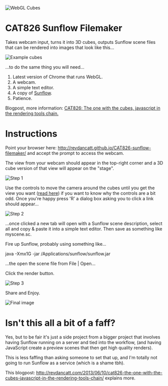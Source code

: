 ![WebGL Cubes](http://cattopus23.com/img/panel-CAT826.png)

CAT826 Sunflow Filemaker
========================

Takes webcam input, turns it into 3D cubes, outputs Sunflow scene files that can be rendered into images that look like this...

![Example cubes](https://raw.github.com/revdancatt/CAT826-sunflow-filemaker/master/img/example.jpg)

...to do the same thing you will need...

1. Latest version of Chrome that runs WebGL.
2. A webcam.
3. A simple text editor.
4. A copy of [Sunflow](http://sunflow.sourceforge.net/).
5. Patience.

Blogpost, more information: [CAT826: The one with the cubes, javascript in the rendering tools chain.](http://revdancatt.com/2013/06/10/cat826-the-one-with-the-cubes-javascript-in-the-rendering-tools-chain)

Instructions
============

Point your browser here: http://revdancatt.github.io/CAT826-sunflow-filemaker/ and accept the prompt to access the webcam.

The view from your webcam should appear in the top-right corner and a 3D cube version of that view will appear on the "stage".

![Step 1](https://raw.github.com/revdancatt/CAT826-sunflow-filemaker/master/img/step1.jpg)

Use the controls to move the camera around the cubes until you get the view you want ([read here](http://revdancatt.com/2013/06/10/cat826-the-one-with-the-cubes-javascript-in-the-rendering-tools-chain/#weirdcontrols)) if you
want to know why the controls are a bit odd. Once you're happy press 'R' a dialog box asking you to click a link should appear...

![Step 2](https://raw.github.com/revdancatt/CAT826-sunflow-filemaker/master/img/step2.jpg)

...once clicked a new tab will open with a Sunflow scene description, select all and copy & paste it into a simple text
editor. Then save as something like myscene.sc.

Fire up Sunflow, probably using something like...

java -Xmx1G -jar /Applications/sunflow/sunflow.jar

...the open the scene file from File | Open...

Click the render button.

![Step 3](https://raw.github.com/revdancatt/CAT826-sunflow-filemaker/master/img/step3.jpg)

Share and Enjoy.

![Final image](https://raw.github.com/revdancatt/CAT826-sunflow-filemaker/master/img/final.jpg)

Isn't this all a bit of a faff?
===============================

Yes, but to be fair it's just a side project from a bigger project that involves having Sunflow running on
a server and tied into the workflow, (and having JavaScript create a preview scenes that then get high
quality renders).

This is less faffing than asking someone to set that up, and I'm totally not going to run
Sunflow as a service (which is a shame tbh).

This blogpost: http://revdancatt.com/2013/06/10/cat826-the-one-with-the-cubes-javascript-in-the-rendering-tools-chain/ explains more.



